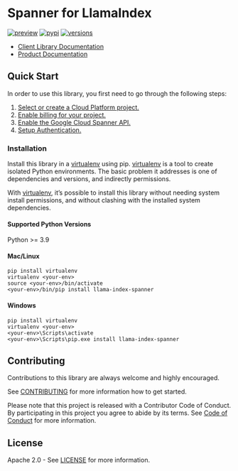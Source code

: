 # Spanner for LlamaIndex

[![preview](https://img.shields.io/badge/support-preview-orange.svg)](https://cloud.google.com/products#product-launch-stages)
[![pypi](https://img.shields.io/pypi/v/llama-index-spanner.svg)](https://pypi.org/project/llama-index-spanner/)
[![versions](https://img.shields.io/pypi/pyversions/llama-index-spanner.svg)](https://pypi.org/project/llama-index-spanner/)

  * [Client Library Documentation](https://cloud.google.com/python/docs/reference/llama-index-spanner/latest)
  * [Product Documentation](https://cloud.google.com/spanner)

## Quick Start

In order to use this library, you first need to go through the following steps:

1.  [Select or create a Cloud Platform project.](https://console.cloud.google.com/project)
2.  [Enable billing for your project.](https://cloud.google.com/billing/docs/how-to/modify-project#enable_billing_for_a_project)
3.  [Enable the Google Cloud Spanner API.](https://console.cloud.google.com/flows/enableapi?apiid=spanner.googleapis.com)
4.  [Setup Authentication.](https://googleapis.dev/python/google-api-core/latest/auth.html)

### Installation

Install this library in a [virtualenv](https://virtualenv.pypa.io/en/latest/) using pip. [virtualenv](https://virtualenv.pypa.io/en/latest/) is a tool to create isolated Python environments. The basic problem it addresses is one of dependencies and versions, and indirectly permissions.

With [virtualenv](https://virtualenv.pypa.io/en/latest/), it’s possible to install this library without needing system install permissions, and without clashing with the installed system dependencies.

#### Supported Python Versions

Python \>= 3.9

#### Mac/Linux

```console
pip install virtualenv
virtualenv <your-env>
source <your-env>/bin/activate
<your-env>/bin/pip install llama-index-spanner
```

#### Windows

```console
pip install virtualenv
virtualenv <your-env>
<your-env>\Scripts\activate
<your-env>\Scripts\pip.exe install llama-index-spanner
```

<!-- ### Spanner Property Graph Store Usage

Use `SpannerPropertyGraphStore` to store nodes and edges extracted from documents.

```python
from llama_index_spanner import SpannerPropertyGraphStore

graph = SpannerPropertyGraphStore(
    instance_id="my-instance",
    database_id="my-database",
    graph_name="my_graph",
)
```

See the full [Spanner Graph Store](https://github.com/googleapis/langchain-google-spanner-python/blob/main/docs/graph_store.ipynb) tutorial.

### Spanner Graph Retrievers Usage

Use `SpannerGraphTextToGQLRetriever` to translate natural language question to GQL and query SpannerGraphStore.

```python
from langchain_google_spanner import SpannerGraphStore, SpannerGraphTextToGQLRetriever
from langchain_google_vertexai import ChatVertexAI

graph = SpannerGraphStore(
    instance_id="my-instance",
    database_id="my-database",
    graph_name="my_graph",
)
llm = ChatVertexAI()
retriever = SpannerGraphTextToGQLRetriever.from_params(
    graph_store=graph,
    llm=llm
)
retriever.invoke("Where does Elias Thorne's sibling live?")
```

Use `SpannerGraphVectorContextRetriever` to perform vector search on embeddings that are stored in the nodes in a SpannerGraphStore. If expand\_by\_hops is provided, the nodes and edges at a distance upto the expand\_by\_hops from the nodes found in the vector search will also be returned.

```python
from langchain_google_spanner import SpannerGraphStore, SpannerGraphVectorContextRetriever
from langchain_google_vertexai import ChatVertexAI, VertexAIEmbeddings

graph = SpannerGraphStore(
    instance_id="my-instance",
    database_id="my-database",
    graph_name="my_graph",
)
embedding_service = VertexAIEmbeddings(model_name="text-embedding-004")
retriever = SpannerGraphVectorContextRetriever.from_params(
            graph_store=graph,
            embedding_service=embedding_service,
            label_expr="Person",
            embeddings_column="embeddings",
            top_k=1,
            expand_by_hops=1,
        )
retriever.invoke("Who lives in desert?")
``` -->

## Contributing

Contributions to this library are always welcome and highly encouraged.

See [CONTRIBUTING](CONTRIBUTING.md) for more information how to get started.

Please note that this project is released with a Contributor Code of Conduct. By participating in
this project you agree to abide by its terms. See [Code of Conduct](CODE_OF_CONDUCT.md) for more
information.

## License

Apache 2.0 - See [LICENSE](LICENSE) for more information.